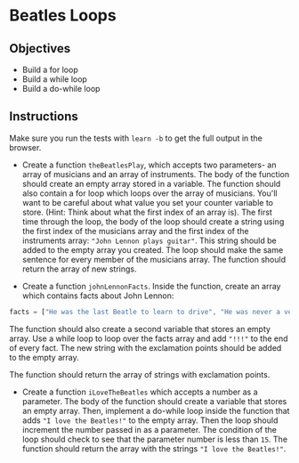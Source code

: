 # Beatles Loops

## Objectives
+ Build a for loop
+ Build a while loop
+ Build a do-while loop

## Instructions

Make sure you run the tests with `learn -b` to get the full output in the browser. 

+ Create a function `theBeatlesPlay`, which accepts two parameters- an array of musicians and an array of instruments. The body of the function should create an empty array stored in a variable. The function should also contain a for loop which loops over the array of musicians. You'll want to be careful about what value you set your counter variable to store. (Hint: Think about what the first index of an array is). The first time through the loop, the body of the loop should create a string using the first index of the musicians array and the first index of the instruments array: `"John Lennon plays guitar"`. This string should be added to the empty array you created. The loop should make the same sentence for every member of the musicians array. The function should return the array of new strings.

+ Create a function `johnLennonFacts`. Inside the function, create an array which contains facts about John Lennon:

```js
facts = ["He was the last Beatle to learn to drive", "He was never a vegetarian", "He was a choir boy and boy scout", "He hated the sound of his own voice"];
```

The function should also create a second variable that stores an empty array. Use a while loop to loop over the facts array and add `"!!!"` to the end of every fact. The new string with the exclamation points should be added to the empty array.

The function should return the array of strings with exclamation points.

+ Create a function `iLoveTheBeatles` which accepts a number as a parameter. The body of the function should create a variable that stores an empty array. Then, implement a do-while loop inside the function that adds `"I love the Beatles!"` to the empty array. Then the loop should increment the number passed in as a parameter. The condition of the loop should check to see that the parameter number is less than `15`. The function should return the array with the strings `"I love the Beatles!"`.
